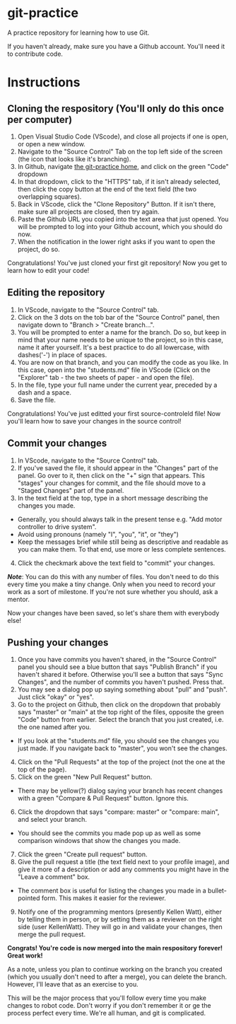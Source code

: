 # git-practice
A practice repository for learning how to use Git.

If you haven't already, make sure you have a Github account. You'll need it to contribute code.
# Instructions
## Cloning the respository (You'll only do this once per computer)
1. Open Visual Studio Code (VScode), and close all projects if one is open, or open a new window.
2. Navigate to the "Source Control" Tab on the top left side of the screen (the icon that looks like it's branching).
4. In Github, navigate [the git-practice home](https://github.com/FRC-Team-2165/git-practice), and click on the green "Code" dropdown
5. In that dropdown, click to the "HTTPS" tab, if it isn't already selected, then click the copy button at the end of the text field (the two overlapping squares).
6. Back in VScode, click the "Clone Repository" Button. If it isn't there, make sure all projects are closed, then try again.
7. Paste the Github URL you copied into the text area that just opened. You will be prompted to log into your Github account, which you should do now.
8. When the notification in the lower right asks if you want to open the project, do so.

Congratulations! You've just cloned your first git repository! Now you get to learn how to edit your code!

## Editing the repository
1. In VScode, navigate to the "Source Control" tab.
2. Click on the 3 dots on the tob bar of the "Source Control" panel, then navigate down to "Branch > "Create branch...".
3. You will be prompted to enter a name for the branch. Do so, but keep in mind that your name needs to be unique to the project, so in this case, name it after yourself. It's a best practice to do all lowercase, with dashes('-') in place of spaces.
4. You are now on that branch, and you can modify the code as you like. In this case, open into the "students.md" file in VScode (Click on the "Explorer" tab - the two sheets of paper - and open the file).
5. In the file, type your full name under the current year, preceded by a dash and a space.
6. Save the file.

Congratulations! You've just editted your first source-controleld file! Now you'll learn how to save your changes in the source control!

## Commit your changes
1. In VScode, navigate to the "Source Control" tab.
2. If you've saved the file, it should appear in the "Changes" part of the panel. Go over to it, then click on the "+" sign that appears. This "stages" your changes for commit, and the file should move to a "Staged Changes" part of the panel.
3. In the text field at the top, type in a short message describing the changes you made.
  - Generally, you should always talk in the present tense e.g. "Add motor controller to drive system".
  - Avoid using pronouns (namely "I", "you", "it", or "they")
  - Keep the messages brief while still being as descriptive and readable as you can make them. To that end, use more or less complete sentences.
4. Click the checkmark above the text field to "commit" your changes.

***Note***: You can do this with any number of files. You don't need to do this every time you make a tiny change. Only when you need to record your work as a sort of milestone. If you're not sure whether you should, ask a mentor.

Now your changes have been saved, so let's share them with everybody else!

## Pushing your changes
1. Once you have commits you haven't shared, in the "Source Control" panel you should see a blue button that says "Publish Branch" if you haven't shared it before. Otherwise you'll see a button that says "Sync Changes", and the number of commits you haven't pushed. Press that.
2. You may see a dialog pop up saying something about "pull" and "push". Just click "okay" or "yes".
3. Go to the project on Github, then click on the dropdown that probably says "master" or "main" at the top right of the files, opposite the green "Code" button from earlier. Select the branch that you just created, i.e. the one named after you. 
  - If you look at the "students.md" file, you should see the changes you just made. If you navigate back to "master", you won't see the changes.
4. Click on the "Pull Requests" at the top of the project (not the one at the top of the page).
5. Click on the green "New Pull Request" button.
  - There may be yellow(?) dialog saying your branch has recent changes with a green "Compare & Pull Request" button. Ignore this.
6. Click the dropdown that says "compare: master" or "compare: main", and select your branch. 
  - You should see the commits you made pop up as well as some comparison windows that show the changes you made.
7. Click the green "Create pull request" button.
8. Give the pull request a title (the text field next to your profile image), and give it more of a description or add any comments you might have in the "Leave a comment" box.
  - The comment box is useful for listing the changes you made in a bullet-pointed form. This makes it easier for the reviewer.
9. Notify one of the programming mentors (presently Kellen Watt), either by telling them in person, or by setting them as a reviewer on the right side (user KellenWatt). They will go in and validate your changes, then merge the pull request.

**Congrats! You're code is now merged into the main respository forever! Great work!**

As a note, unless you plan to continue working on the branch you created (which you usually don't need to after a merge), you can delete the branch. However, I'll leave that as an exercise to you.

This will be the major process that you'll follow every time you make changes to robot code. Don't worry if you don't remember it or ge the process perfect every time. We're all human, and git is complicated.
